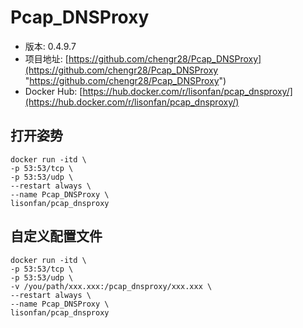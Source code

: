 # Pcap_DNSProxy
 - 版本: 0.4.9.7
 - 项目地址: [https://github.com/chengr28/Pcap_DNSProxy](https://github.com/chengr28/Pcap_DNSProxy "https://github.com/chengr28/Pcap_DNSProxy")
 - Docker Hub: [https://hub.docker.com/r/lisonfan/pcap_dnsproxy/](https://hub.docker.com/r/lisonfan/pcap_dnsproxy/)

## 打开姿势
```
docker run -itd \
-p 53:53/tcp \
-p 53:53/udp \
--restart always \
--name Pcap_DNSProxy \
lisonfan/pcap_dnsproxy
```

## 自定义配置文件
```
docker run -itd \
-p 53:53/tcp \
-p 53:53/udp \
-v /you/path/xxx.xxx:/pcap_dnsproxy/xxx.xxx \
--restart always \
--name Pcap_DNSProxy \
lisonfan/pcap_dnsproxy
```